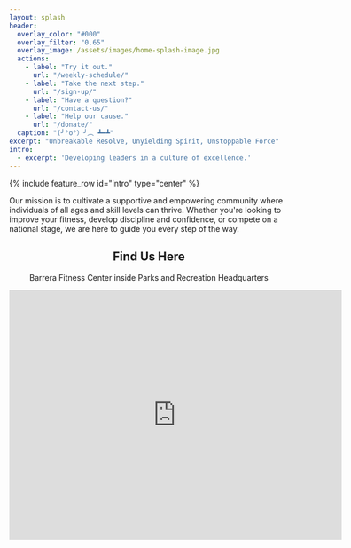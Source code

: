 ```yaml
---
layout: splash
header:
  overlay_color: "#000"
  overlay_filter: "0.65"
  overlay_image: /assets/images/home-splash-image.jpg
  actions:
    - label: "Try it out."
      url: "/weekly-schedule/"
    - label: "Take the next step."
      url: "/sign-up/"
    - label: "Have a question?"
      url: "/contact-us/"
    - label: "Help our cause."
      url: "/donate/"
  caption: "(╯°o°）╯︵ ┻━┻"
excerpt: "Unbreakable Resolve, Unyielding Spirit, Unstoppable Force"
intro: 
  - excerpt: 'Developing leaders in a culture of excellence.'
---
```


{% include feature_row id="intro" type="center" %}

Our mission is to cultivate a supportive and
empowering community where individuals of all ages and skill levels can thrive. Whether you're looking
to improve your fitness, develop discipline and confidence, or compete on a national stage, we are here to guide
you every step of the way.

<div class="location" style="text-align: center; margin: 2em 0;">
<h2>Find Us Here</h2>
<p>Barrera Fitness Center inside Parks and Recreation Headquarters</p>
<iframe
    src="https://www.google.com/maps/embed?pb=!1m18!1m12!1m3!1d868.8909519477683!2d-98.60527689752978!3d29.412313732774418!2m3!1f0!2f0!3f0!3m2!1i1024!2i768!4f13.1!3m3!1m2!1s0x865c5b8f4eef8061%3A0xc919ce0911a612c0!2sDarner%20-%20Parks%20and%20Recreation%20Headquarters!5e0!3m2!1sen!2sus!4v1721418768047!5m2!1sen!2sus"
    width="600"
    height="450"
    style="border:0;"
    allowfullscreen=""
    loading="lazy"
    referrerpolicy="no-referrer-when-downgrade"
></iframe>
</div>